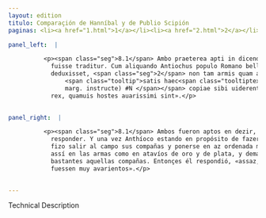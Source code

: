 ```yaml
---
layout: edition
titulo: Comparaçión de Hanníbal y de Publio Scipión
paginas: <li><a href="1.html">1</a></li><li><a href="2.html">2</a></li><li><a href="3.html">3</a></li><li><a href="4.html">4</a></li><li><a href="5.html">5</a></li><li><a href="6.html">6</a></li><li><a href="7.html">7</a></li><li><a href="8.html">8</a></li><li><a href="9.html">9</a></li><li><a href="10.html">10</a></li><li><a href="11.html">11</a></li><li><a href="12.html">12</a></li><li><a href="13.html">13</a></li>

panel_left:  |

          <p><span class="seg">8.1</span> Ambo praeterea apti in dicendo, Hannibal etiam acutus in respondendo
            fuisse traditur. Cum aliquando Antiochus populo Romano bellum illaturus copias in aciem
            deduxisset, <span class="seg">2</span> non tam armis quam auro argentoque ornatas quaesiuit a Poeno an
                <span class="tooltip">satis haec<span class="tooltiptext">satis instructe hę (add. in
                marg. instructe) #N </span></span> copiae sibi uiderentur. Tum ille: «Satis, inquit, o
            rex, quamuis hostes auarissimi sint».</p>
        

panel_right:  |

          <p><span class="seg">8.1</span> Ambos fueron aptos en dezir, y Hanníbal aun dizen que fuesse agudo en
            responder. Y una vez Anthíoco estando en propósito de fazer guerra al pueblo romano,
            fizo salir al campo sus compañas y ponerse en az ordenada muy adornadas, <span class="seg">2</span>
            assí en las armas como en atavíos de oro y de plata, y demandole si le pareçía assaz
            bastantes aquellas compañas. Entonçes él respondió, «assaz, o rey, aunque los enemigos
            fuessen muy avarientos».</p>
        

---
```


Technical Description 